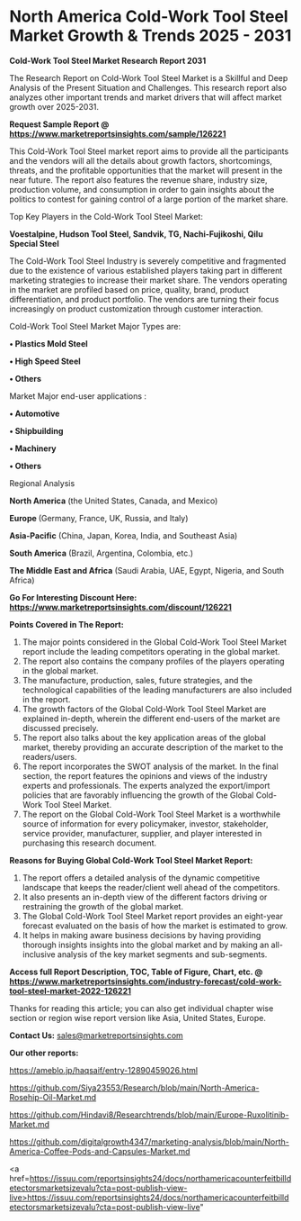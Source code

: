 # North America Cold-Work Tool Steel Market Growth & Trends 2025 - 2031

<strong>Cold-Work Tool Steel Market Research Report 2031</strong>

The Research Report on Cold-Work Tool Steel Market is a Skillful and Deep Analysis of the Present Situation and Challenges. This research report also analyzes other important trends and market drivers that will affect market growth over 2025-2031.

<strong>Request Sample Report @ <a href=https://www.marketreportsinsights.com/sample/126221>https://www.marketreportsinsights.com/sample/126221</a></strong>

This Cold-Work Tool Steel market report aims to provide all the participants and the vendors will all the details about growth factors, shortcomings, threats, and the profitable opportunities that the market will present in the near future. The report also features the revenue share, industry size, production volume, and consumption in order to gain insights about the politics to contest for gaining control of a large portion of the market share.

Top Key Players in the Cold-Work Tool Steel Market:

<strong>Voestalpine, Hudson Tool Steel, Sandvik, TG, Nachi-Fujikoshi, Qilu Special Steel</strong>

The Cold-Work Tool Steel Industry is severely competitive and fragmented due to the existence of various established players taking part in different marketing strategies to increase their market share. The vendors operating in the market are profiled based on price, quality, brand, product differentiation, and product portfolio. The vendors are turning their focus increasingly on product customization through customer interaction.

Cold-Work Tool Steel Market Major Types are:

<strong>• Plastics Mold Steel

• High Speed Steel

• Others</strong>

Market Major end-user applications :

<strong>• Automotive

• Shipbuilding

• Machinery

• Others</strong>

Regional Analysis

</u><strong><b>North America</b></strong> (the United States, Canada, and Mexico)

<strong><b>Europe </b></strong>(Germany, France, UK, Russia, and Italy)

<strong><b>Asia-Pacific</b></strong> (China, Japan, Korea, India, and Southeast Asia)

<strong><b>South America</b></strong> (Brazil, Argentina, Colombia, etc.)

<strong><b>The Middle East and Africa</b></strong> (Saudi Arabia, UAE, Egypt, Nigeria, and South Africa)

<strong>Go For Interesting Discount Here: <a href=https://www.marketreportsinsights.com/discount/126221>https://www.marketreportsinsights.com/discount/126221</a></strong>

<strong>Points Covered in The Report:</strong>
<ol>
  <li>The major points considered in the Global Cold-Work Tool Steel Market report include the leading competitors operating in the global market.</li>
  <li>The report also contains the company profiles of the players operating in the global market.</li>
  <li>The manufacture, production, sales, future strategies, and the technological capabilities of the leading manufacturers are also included in the report.</li>
  <li>The growth factors of the Global Cold-Work Tool Steel Market are explained in-depth, wherein the different end-users of the market are discussed precisely.</li>
  <li>The report also talks about the key application areas of the global market, thereby providing an accurate description of the market to the readers/users.</li>
  <li>The report incorporates the SWOT analysis of the market. In the final section, the report features the opinions and views of the industry experts and professionals. The experts analyzed the export/import policies that are favorably influencing the growth of the Global Cold-Work Tool Steel Market.</li>
  <li>The report on the Global Cold-Work Tool Steel Market is a worthwhile source of information for every policymaker, investor, stakeholder, service provider, manufacturer, supplier, and player interested in purchasing this research document.</li>
</ol>
<strong>Reasons for Buying Global Cold-Work Tool Steel Market Report:</strong>

<ol>
  <li>The report offers a detailed analysis of the dynamic competitive landscape that keeps the reader/client well ahead of the competitors.</li>
  <li>It also presents an in-depth view of the different factors driving or restraining the growth of the global market.</li>
  <li>The Global Cold-Work Tool Steel Market report provides an eight-year forecast evaluated on the basis of how the market is estimated to grow.</li>
  <li>It helps in making aware business decisions by having providing thorough insights insights into the global market and by making an all-inclusive analysis of the key market segments and sub-segments.</li>
</ol>
<strong>Access full Report Description, TOC, Table of Figure, Chart, etc. @ <a href=https://www.marketreportsinsights.com/industry-forecast/cold-work-tool-steel-market-2022-126221>https://www.marketreportsinsights.com/industry-forecast/cold-work-tool-steel-market-2022-126221</a></strong>


Thanks for reading this article; you can also get individual chapter wise section or region wise report version like Asia, United States, Europe.

<strong>Contact Us:</strong>
sales@marketreportsinsights.com

<strong>Our other reports:</strong>

<a href=https://ameblo.jp/haqsaif/entry-12890459026.html>https://ameblo.jp/haqsaif/entry-12890459026.html</a>

<a href=https://github.com/Siya23553/Research/blob/main/North-America-Rosehip-Oil-Market.md>https://github.com/Siya23553/Research/blob/main/North-America-Rosehip-Oil-Market.md</a>

<a href=https://github.com/Hindavi8/Researchtrends/blob/main/Europe-Ruxolitinib-Market.md>https://github.com/Hindavi8/Researchtrends/blob/main/Europe-Ruxolitinib-Market.md</a>

<a href=https://github.com/digitalgrowth4347/marketing-analysis/blob/main/North-America-Coffee-Pods-and-Capsules-Market.md>https://github.com/digitalgrowth4347/marketing-analysis/blob/main/North-America-Coffee-Pods-and-Capsules-Market.md</a>

<a href=https://issuu.com/reportsinsights24/docs/northamericacounterfeitbilldetectorsmarketsizevalu?cta=post-publish-view-live>https://issuu.com/reportsinsights24/docs/northamericacounterfeitbilldetectorsmarketsizevalu?cta=post-publish-view-live</a>"
